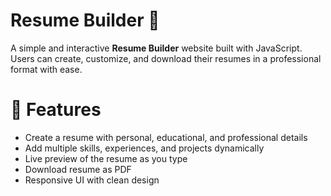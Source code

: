 # Resume Builder 📝

A simple and interactive **Resume Builder** website built with  JavaScript. Users can create, customize, and download their resumes in a professional format with ease.

# 🚀 Features

- Create a resume with personal, educational, and professional details
- Add multiple skills, experiences, and projects dynamically
- Live preview of the resume as you type
- Download resume as PDF
- Responsive UI with clean design